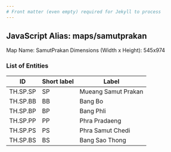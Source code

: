 ```yaml
---
# Front matter (even empty) required for Jekyll to process
---
```


## JavaScript Alias: maps/samutprakan

Map Name: SamutPrakan
Dimensions (Width x Height): 545x974

### List of Entities

| ID       | Short label | Label               |
| -------- | ----------- | ------------------- |
| TH.SP.SP | SP          | Mueang Samut Prakan |
| TH.SP.BB | BB          | Bang Bo             |
| TH.SP.BP | BP          | Bang Phli           |
| TH.SP.PP | PP          | Phra Pradaeng       |
| TH.SP.PS | PS          | Phra Samut Chedi    |
| TH.SP.BS | BS          | Bang Sao Thong      |
